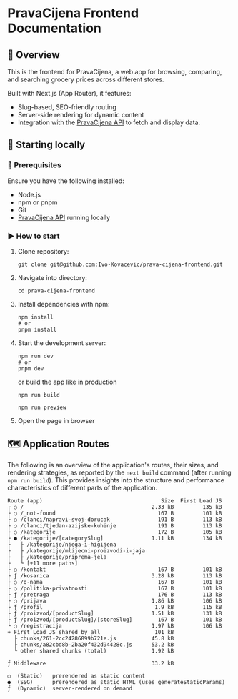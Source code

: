 # PravaCijena Frontend Documentation

## 🧾 Overview

This is the frontend for PravaCijena, a web app for browsing, comparing, and searching grocery prices across different
stores.

Built with Next.js (App Router), it features:

- Slug-based, SEO-friendly routing
- Server-side rendering for dynamic content
- Integration with the [PravaCijena API](https://github.com/Ivo-Kovacevic/prava-cijena-api) to fetch and display data.

## 🚀 Starting locally

### 🔧 Prerequisites

Ensure you have the following installed:

- Node.js
- npm or pnpm
- Git
- [PravaCijena API](https://github.com/Ivo-Kovacevic/prava-cijena-api) running locally

### ▶️ How to start

1. Clone repository:

   ```
   git clone git@github.com:Ivo-Kovacevic/prava-cijena-frontend.git
   ```

2. Navigate into directory:

   ```
   cd prava-cijena-frontend
   ```

3. Install dependencies with npm:

   ```
   npm install
   # or
   pnpm install
   ```

4. Start the development server:

   ```
   npm run dev
   # or
   pnpm dev
   ```

   or build the app like in production

   ```
   npm run build
   ```

   ```
   npm run preview
   ```

5. Open the page in browser

## 🗺️ Application Routes

The following is an overview of the application's routes, their sizes, and rendering strategies, as reported by the
`next build` command (after running `npm run build`). This provides insights into the structure and performance
characteristics of different parts of the application.

```text
Route (app)                                     Size  First Load JS
┌ ○ /                                        2.33 kB         135 kB
├ ○ /_not-found                                167 B         101 kB
├ ○ /clanci/napravi-svoj-dorucak               191 B         113 kB
├ ○ /clanci/tjedan-azijske-kuhinje             191 B         113 kB
├ ○ /kategorije                                172 B         105 kB
├ ● /kategorije/[categorySlug]               1.11 kB         134 kB
├   ├ /kategorije/njega-i-higijena
├   ├ /kategorije/mlijecni-proizvodi-i-jaja
├   ├ /kategorije/priprema-jela
├   └ [+11 more paths]
├ ○ /kontakt                                   167 B         101 kB
├ ƒ /kosarica                                3.28 kB         113 kB
├ ○ /o-nama                                    167 B         101 kB
├ ○ /politika-privatnosti                      167 B         101 kB
├ ƒ /pretraga                                  176 B         113 kB
├ ○ /prijava                                 1.86 kB         106 kB
├ ƒ /profil                                   1.9 kB         115 kB
├ ƒ /proizvod/[productSlug]                  1.51 kB         131 kB
├ ƒ /proizvod/[productSlug]/[storeSlug]        167 B         101 kB
└ ○ /registracija                            1.97 kB         106 kB
+ First Load JS shared by all                 101 kB
  ├ chunks/261-2cc24286899b721e.js           45.8 kB
  ├ chunks/a82cbd8b-2ba20f432d94428c.js      53.2 kB
  └ other shared chunks (total)              1.92 kB

ƒ Middleware                                 33.2 kB

○  (Static)   prerendered as static content
●  (SSG)      prerendered as static HTML (uses generateStaticParams)
ƒ  (Dynamic)  server-rendered on demand